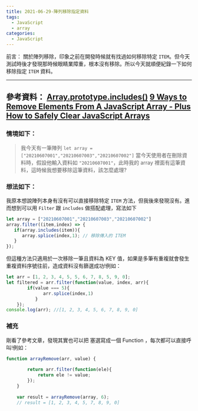 ```yaml
---
title: 2021-06-29-陣列移除指定資料
tags:
  - JavaScript
  - array
categories:
  - JavaScript
---
```

前言：
關於陣列移除，印象之前在開發時候就有找過如何移除特定 `ITEM`。但今天測試時後才發現那時候眼睛業障重，根本沒有移除。所以今天就順便紀錄一下如何移除指定 `ITEM` 資料。
<!-- more -->
---
參考資料：
[Array.prototype.includes()](https://developer.mozilla.org/zh-TW/docs/Web/JavaScript/Reference/Global_Objects/Array/includes#%E7%80%8F%E8%A6%BD%E5%99%A8%E7%9B%B8%E5%AE%B9%E6%80%A7)
[9 Ways to Remove Elements From A JavaScript Array - Plus How to Safely Clear JavaScript Arrays](https://love2dev.com/blog/javascript-remove-from-array/)
---
### 情境如下：
> 我今天有一筆陣列 `let array = ["20210607001","20210607003","20210607002"]` 當今天使用者在刪除資料時，假設他輸入資料如 `"20210607001"`，此時我的 array 裡面有這筆資料，這時候我想要移除這筆資料，該怎麼處理?

### 想法如下：
我原本想說陣列本身有沒有可以直接移除特定 `ITEM` 方法，但我後來發現沒有。進而想到可以用 `Filter` 跟 `includes` 做搭配處理，寫法如下
```jsx
let array = ["20210607001","20210607003","20210607002"]
array.filter((item,index) => {
   if(array.includes(item)){
      array.splice(index,1); // 移除傳入的 ITEM
   }
});
```
但這種方法只適用於一次移除一筆且資料為 KEY 值，如果是多筆有重複就會發生重複資料序號往前，造成資料沒有篩選成功!例如：
```jsx
let arr = [1, 2, 3, 4, 5, 5, 6, 7, 8, 5, 9, 0];
let filtered = arr.filter(function(value, index, arr){ 
        if(value === 5){
              arr.splice(index,1)
           }
    });
console.log(arr); //[1, 2, 3, 4, 5, 6, 7, 8, 9, 0]
```

### 補充
剛看了參考文章，發現其實也可以把 塞選寫成一個 Function ，每次都可以直接呼叫!例如：
```javascript
function arrayRemove(arr, value) { 
    
        return arr.filter(function(ele){ 
            return ele != value; 
        });
    }
    
    var result = arrayRemove(array, 6);
    // result = [1, 2, 3, 4, 5, 7, 8, 9, 0]
```


